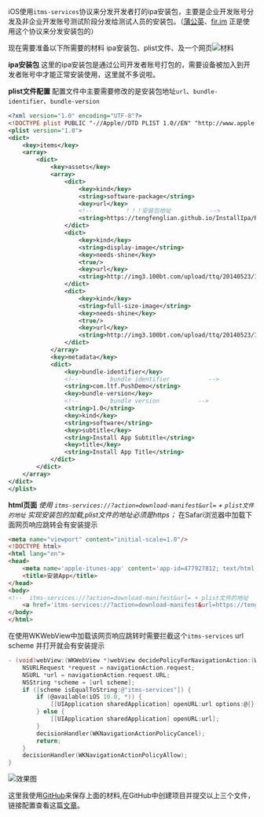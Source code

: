 iOS使用`itms-services`协议来分发开发者打的ipa安装包，主要是企业开发账号分发及非企业开发账号测试阶段分发给测试人员的安装包。（[蒲公英](https://www.pgyer.com/)、[fir.im](https://fir.im) 正是使用这个协议来分发安装包的）

现在需要准备以下所需要的材料
ipa安装包、plist文件、及一个网页![材料](https://img-blog.csdnimg.cn/20190528154405451.png)

**ipa安装包**
这里的ipa安装包是通过公司开发者账号打包的，需要设备被加入到开发者账号中才能正常安装使用，这里就不多说啦。

**plist文件配置**
配置文件中主要需要修改的是安装包地址`url`、`bundle-identifier`、`bundle-version`
```xml
<?xml version="1.0" encoding="UTF-8"?>
<!DOCTYPE plist PUBLIC "-//Apple//DTD PLIST 1.0//EN" "http://www.apple.com/DTDs/PropertyList-1.0.dtd">
<plist version="1.0">
<dict>
	<key>items</key>
	<array>
		<dict>
			<key>assets</key>
			<array>
				<dict>
					<key>kind</key>
					<string>software-package</string>
					<key>url</key>
                    <!--         ！！！安装包地址           -->
					<string>https://tengfenglian.github.io/InstallIpa/PushDemo.ipa</string>
				</dict>
				<dict>
					<key>kind</key>
					<string>display-image</string>
					<key>needs-shine</key>
					<true/>
					<key>url</key>
					<string>http://img3.100bt.com/upload/ttq/20140523/1400836956582_middle.jpg</string>
				</dict>
				<dict>
					<key>kind</key>
					<string>full-size-image</string>
					<key>needs-shine</key>
					<true/>
					<key>url</key>
					<string>http://img3.100bt.com/upload/ttq/20140523/1400836956582_middle.jpg</string>
				</dict>
			</array>
			<key>metadata</key>
			<dict>
				<key>bundle-identifier</key>
                <!--         bundle identifier           -->
				<string>com.ltf.PushDemo</string>
				<key>bundle-version</key>
                <!--         bundle version           -->
				<string>1.0</string>
				<key>kind</key>
				<string>software</string>
				<key>subtitle</key>
				<string>Install App Subtitle</string>
				<key>title</key>
				<string>Install App Title</string>
			</dict>
		</dict>
	</array>
</dict>
</plist>

```

**html页面**
*使用 `itms-services://?action=download-manifest&url=` + `plist文件的地址`  实现安装包的加载,plist文件的地址必须是https；*
在Safari浏览器中加载下面网页响应跳转会有安装提示
```html
<meta name="viewport" content="initial-scale=1.0"/>
<!DOCTYPE html>
<html lang="en">
<head>
    <meta name='apple-itunes-app' content='app-id=477927812; text/html; charset=utf-8' http-equiv="Content-Type">
    <title>安装App</title>
</head>
<body>
<!--  itms-services://?action=download-manifest&url= + plist文件的地址  -->
    <a href='itms-services://?action=download-manifest&url=https://tengfenglian.github.io/InstallIpa/load.plist'>一键安装</a>
</body>
</html>
```
在使用WKWebView中加载该网页响应跳转时需要拦截这个`itms-services` url scheme 并打开就会有安装提示

```objectivec
- (void)webView:(WKWebView *)webView decidePolicyForNavigationAction:(WKNavigationAction *)navigationAction decisionHandler:(void (^)(WKNavigationActionPolicy))decisionHandler {
    NSURLRequest *request = navigationAction.request;
    NSURL *url = navigationAction.request.URL;
    NSString *scheme = [url scheme];
    if ([scheme isEqualToString:@"itms-services"]) {
        if (@available(iOS 10.0, *)) {
            [[UIApplication sharedApplication] openURL:url options:@{} completionHandler:nil];
        } else {
            [[UIApplication sharedApplication] openURL:url];
        }
        decisionHandler(WKNavigationActionPolicyCancel);
        return;
    }
    decisionHandler(WKNavigationActionPolicyAllow);
}
```
![效果图](https://img-blog.csdnimg.cn/20190528163030793.PNG?x-oss-process=image/watermark,type_ZmFuZ3poZW5naGVpdGk,shadow_10,text_aHR0cHM6Ly9ibG9nLmNzZG4ubmV0L3UwMTM1OTIwNjc=,size_16,color_FFFFFF,t_70)


这里我使用[GitHub](https://github.com)来保存上面的材料,在GitHub中创建项目并提交以上三个文件，链接配置查看这篇[文章](https://blog.csdn.net/qq_25479327/article/details/78778282)。
